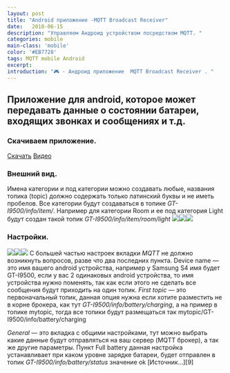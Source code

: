 ```yaml
---
layout: post
title: "Android приложение -MQTT Broadcast Receiver"
date:   2018-06-15
description: "Управляем Андроид устройством посредством MQTT. "
categories: mobile
main-class: 'mobile'
color: '#EB7728'
tags: MQTT mobile Android
excerpt:
introduction: "🎮 - Андроид приложение  MQTT Broadcast Receiver . "
---
```


## Приложение для android, которое может передавать данные о состоянии батареи, входящих звонках и сообщениях и т.д. 
### Скачиваем приложение.
[Скачать][2]
[Видео][1]
### Внешний вид.
Имена категории и под категории можно создавать любые, названия топика (topic) должно содержать только латинский буквы и не иметь пробелов. Все категории будут создаваться в топике *GT-I9500/info/item/*.  Например для категории Room и ее под категория Light будут создан такой топик  *GT-I9500/info/item/room/light*
![][3]![][4]![][5]
### Настройки.
![][6]![][7]![][8]
С большей частью настроек вкладки *MQTT* не должно возникнуть вопросов, разве что два последних пункта. Device name — это имя вашего android устройства, например у Samsung S4 имя будет GT-I9500, если у вас 2 одинаковых android устройства, то имя устройства нужно поменять, так как если этого не сделать все сообщения будут приходить на один топик. *First topic* — это первоначальный топик, данная опция нужна если хотите разместить не в корне брокера, как тут *GT-I9500/info/battery/charging*, а на пример в топике mytopic, тогда все топики будут размещаться так mytopic/GT-I9500/info/battery/charging

*General* — это вкладка с общими настройками, тут можно выбрать какие данные будут отправляться на ваш сервер (MQTT брокер), а так же другие параметры. Пункт Full battery данная настройка устанавливает при каком уровне зарядке батареи, будет отправлен в топик *GT-I9500/info/battery/status* значение ok
[Источник...][9]



[1]: https://www.youtube.com/watch?v=VtKbiyyVZks
[2]: https://github.com/bondrogeen/CLAW_light/raw/master/app/release/app-release.apk
[3]: https://codedevice.ru/wp-content/uploads/2018/06/Screenshot_app_menu.jpg
[4]: https://codedevice.ru/wp-content/uploads/2018/06/Screenshot_app.jpg
[5]: https://codedevice.ru/wp-content/uploads/2018/06/Screenshot_app_item.jpg
[6]: https://codedevice.ru/wp-content/uploads/2018/06/Settings.jpg
[7]: https://codedevice.ru/wp-content/uploads/2018/06/MQTT_settings.jpg
[8]: https://codedevice.ru/wp-content/uploads/2018/06/General_settings.jpg
[8]: https://codedevice.ru/archives/913



